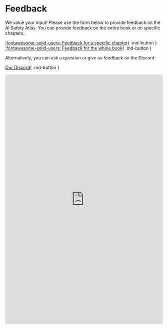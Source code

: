 # Feedback

We value your input! Please use the form below to provide feedback on the AI Safety Atlas. You can provide feedback on the entire book or on specific chapters.

[:fontawesome-solid-users: Feedback for a specific chapter](https://forms.gle/Z3rzFfCrLJdDv8HDA){ .md-button }
[:fontawesome-solid-users: Feedback for the whole book](https://forms.gle/98TKeV4BJ2D8CGtk9){ .md-button }

Alternatively, you can ask a question or give us feedback on the Discord:

<div></div>

[Our Discord](https://discord.gg/YtatCZ3SQ8){ .md-button }

<div class="responsive-iframe-container">
    <iframe src="https://docs.google.com/forms/d/e/1FAIpQLSeUksnmw-2OvfQt1mgzzi6VF0Uye4SJ7VI1tQSJCc4abQVJeg/viewform?embedded=true" width="100%" height="800" frameborder="0" marginheight="0" marginwidth="0">Loading…</iframe>
</div>

